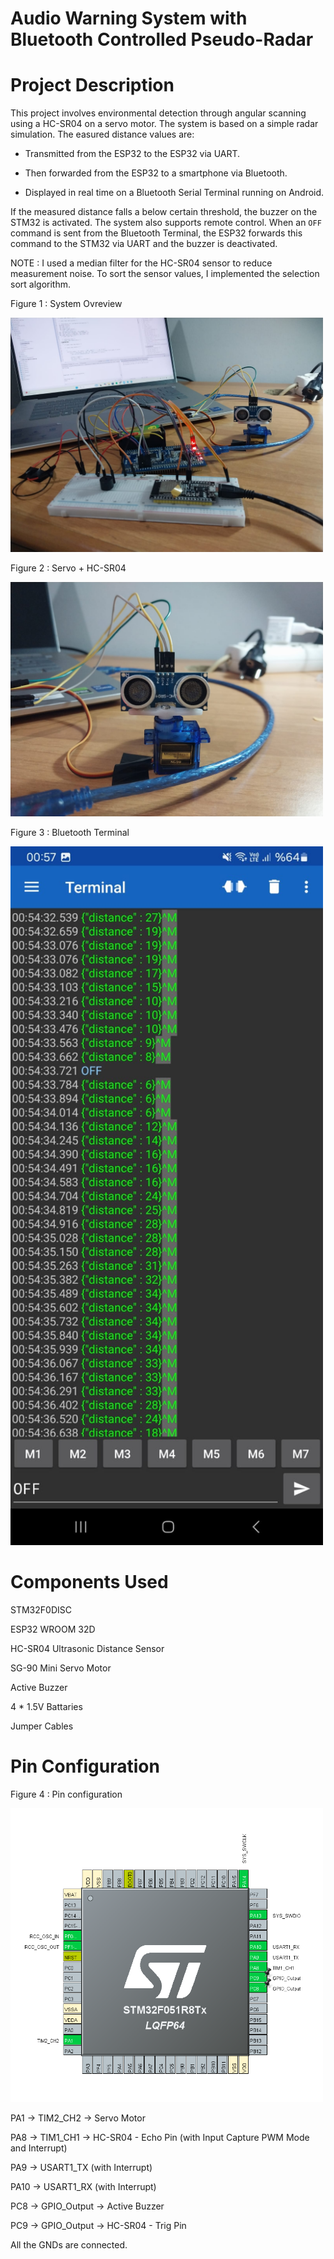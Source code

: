 # Audio Warning System with Bluetooth Controlled Pseudo-Radar

# Project Description

This project involves environmental detection through angular scanning using a HC-SR04 on a servo motor.
The system is based on a simple radar simulation. The easured distance values are:

* Transmitted from the ESP32 to the ESP32 via UART.

* Then forwarded from the ESP32 to a smartphone via Bluetooth.

* Displayed in real time on a Bluetooth Serial Terminal running on Android.

If the measured distance falls a below certain threshold, the buzzer on the STM32 is activated. The system also supports remote control. When an `OFF` command is sent from the Bluetooth Terminal, the ESP32 forwards this command to the STM32 via UART and the buzzer is deactivated. 

NOTE : I used a median filter for the HC-SR04 sensor to reduce measurement noise. To sort the sensor values, I implemented the selection sort algorithm.

Figure 1 : System Ovreview

<img src="https://github.com/ssenanb/Danger-Detection-and-Audio-Warning-with-Bluetooth-Based-Radar-System/blob/main/system_overview.jpeg" alt="System Overview" width="500"/>

Figure 2 : Servo + HC-SR04 

<img src="https://github.com/ssenanb/Danger-Detection-and-Audio-Warning-with-Bluetooth-Based-Radar-System/blob/main/servo_sensor.jpeg" alt="System Sensor" width="500"/>

Figure 3 : Bluetooth Terminal

<img src="https://github.com/ssenanb/Danger-Detection-and-Audio-Warning-with-Bluetooth-Based-Radar-System/blob/main/bluetooth_terminal.jpeg" alt="Terminal" width="500"/>

# Components Used

STM32F0DISC

ESP32 WROOM 32D

HC-SR04 Ultrasonic Distance Sensor

SG-90 Mini Servo Motor

Active Buzzer

4 * 1.5V Battaries

Jumper Cables

# Pin Configuration

Figure 4 : Pin configuration

<img src="https://github.com/ssenanb/Danger-Detection-and-Audio-Warning-with-Bluetooth-Based-Radar-System/blob/main/configuration.png" alt="Configuration" width="500"/>

PA1 -> TIM2_CH2 -> Servo Motor

PA8 -> TIM1_CH1 ->  HC-SR04 - Echo Pin (with Input Capture PWM Mode and Interrupt)

PA9 -> USART1_TX (with Interrupt)

PA10 -> USART1_RX (with Interrupt)

PC8 -> GPIO_Output -> Active Buzzer

PC9 -> GPIO_Output -> HC-SR04 - Trig Pin

All the GNDs are connected.

